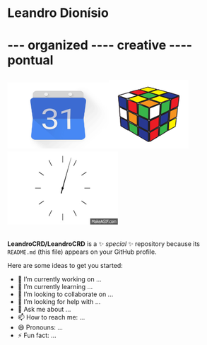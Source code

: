  <h1>Leandro Dionísio </h1>

<h1 align="left">--- organized   ----   creative   ---- pontual <p align="left"> <img width="230" height="150" src="Images/calendar.gif" "title"><img width="180" height="155" src="Images/logic.gif"><img width="250" height="165" src="Images/clock.gif"></h1>
 
 
  
 
**LeandroCRD/LeandroCRD** is a ✨ _special_ ✨ repository because its `README.md` (this file) appears on your GitHub profile.

Here are some ideas to get you started:

- 🔭 I’m currently working on ...
- 🌱 I’m currently learning ...
- 👯 I’m looking to collaborate on ...
- 🤔 I’m looking for help with ...
- 💬 Ask me about ...
- 📫 How to reach me: ...
- 😄 Pronouns: ...
- ⚡ Fun fact: ...
